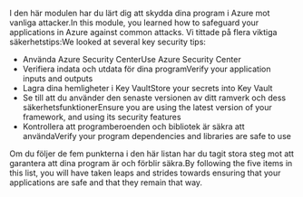 <span data-ttu-id="ccdfc-101">I den här modulen har du lärt dig att skydda dina program i Azure mot vanliga attacker.</span><span class="sxs-lookup"><span data-stu-id="ccdfc-101">In this module, you learned how to safeguard your applications in Azure against common attacks.</span></span> <span data-ttu-id="ccdfc-102">Vi tittade på flera viktiga säkerhetstips:</span><span class="sxs-lookup"><span data-stu-id="ccdfc-102">We looked at several key security tips:</span></span>

- <span data-ttu-id="ccdfc-103">Använda Azure Security Center</span><span class="sxs-lookup"><span data-stu-id="ccdfc-103">Use Azure Security Center</span></span>
- <span data-ttu-id="ccdfc-104">Verifiera indata och utdata för dina program</span><span class="sxs-lookup"><span data-stu-id="ccdfc-104">Verify your application inputs and outputs</span></span>
- <span data-ttu-id="ccdfc-105">Lagra dina hemligheter i Key Vault</span><span class="sxs-lookup"><span data-stu-id="ccdfc-105">Store your secrets into Key Vault</span></span>
- <span data-ttu-id="ccdfc-106">Se till att du använder den senaste versionen av ditt ramverk och dess säkerhetsfunktioner</span><span class="sxs-lookup"><span data-stu-id="ccdfc-106">Ensure you are using the latest version of your framework, and using its security features</span></span>
- <span data-ttu-id="ccdfc-107">Kontrollera att programberoenden och bibliotek är säkra att använda</span><span class="sxs-lookup"><span data-stu-id="ccdfc-107">Verify your program dependencies and libraries are safe to use</span></span>

<span data-ttu-id="ccdfc-108">Om du följer de fem punkterna i den här listan har du tagit stora steg mot att garantera att dina program är och förblir säkra.</span><span class="sxs-lookup"><span data-stu-id="ccdfc-108">By following the five items in this list, you will have taken leaps and strides towards ensuring that your applications are safe and that they remain that way.</span></span>
